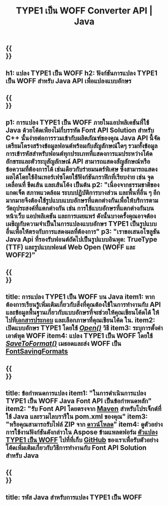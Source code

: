 ﻿---
translation: true
template: /_templates/conversion-child-java.md
title: TYPE1 เป็น WOFF Converter API | Java
description: แปลง TYPE1 เป็น WOFF โดยใช้ Java API บน Windows และ Linux รวมฟังก์ชันการแปลงฟอนต์ TYPE1 ดั้งเดิมเข้ากับ WOFF เข้ากับโซลูชันของคุณเอง
keywords: type1 ถึง woff java api, โซลูชัน type12woff java, type1 ถึง woff java
url: /java/conversion/type1-to-woff/
family: font
platformtag: java
feature: conversion
otherformats: TTF WOFF2
---


{{<section banner>}}
---
h1: แปลง TYPE1 เป็น WOFF
h2: ฟังก์ชันการแปลง TYPE1 เป็น WOFF สำหรับ Java API เพื่อแปลงแบบอักษร
---

{{<section overview>}}
---
p1: การแปลง TYPE1 เป็น WOFF ภายในแอปพลิเคชันที่ใช้ Java ด้วยโค้ดเพียงไม่กี่บรรทัด Font API Solution สำหรับ С++ นั้นง่ายต่อการรวมเข้ากับผลิตภัณฑ์ของคุณ Java API นี้จัดเตรียมโครงสร้างข้อมูลฟอนต์พร้อมกับสัญลักษณ์ใดๆ รวมทั้งข้อมูลการเข้ารหัสสำหรับฟอนต์ทุกประเภทที่แสดงการแมประหว่างโค้ดอักขระและตัวระบุสัญลักษณ์ API สามารถแสดงสัญลักษณ์หรือข้อความที่ต้องการได้ เช่นเดียวกับร่ายมนตร์พิเศษ ซึ่งสามารถแสดงผลได้โดยใช้อินเทอร์เฟซโดยใช้ฟังก์ชันกราฟิกที่เรียบง่าย เช่น จุดเคลื่อนที่ ขีดเส้น และเส้นโค้ง เป็นต้น
p2: "เนื่องจากธรรมชาติของแกดเจ็ต สภาพแวดล้อม ระบบปฏิบัติการบางส่วน และพื้นที่อื่น ๆ อีกมากมายจึงต้องใช้รูปแบบแบบอักษรที่แตกต่างกันเพื่อให้บริการตามวัตถุประสงค์ที่แตกต่างกัน เช่น การใช้แบบอักษรที่แตกต่างกันบนหน้าเว็บ แอปพลิเคชัน และการเผยแพร่ ดังนั้นบางครั้งคุณอาจต้องเผชิญกับความจำเป็นในการแปลงแบบอักษร TYPE1 เป็นรูปแบบอื่นเพื่อให้ตรงกับการแสดงผลที่ต้องการ"
p3: "เราขอเสนอโซลูชัน Java Api ที่รองรับฟอนต์ถัดไปเป็นรูปแบบอินพุต: TrueType (TTF) และรูปแบบฟอนต์ Web Open (WOFF และ WOFF2)"
---

{{<section feature1>}}
---
title: การแปลง TYPE1 เป็น WOFF บน Java
item1: หากต้องการเรียนรู้เพิ่มเติมเกี่ยวกับสิ่งที่คุณต้องใช้ในการทำงานกับ API และข้อมูลพื้นฐานเกี่ยวกับแบบอักษรที่จะช่วยให้คุณเขียนโค้ดได้ ให้ไปที่[เอกสารประกอบ](https://docs.aspose.com/font/) และเลือกภาษาที่คุณเขียนโค้ด ใน.
item2: เปิดแบบอักษร TYPE1 โดยใช้ [*Open()*](https://reference.aspose.com/font/java/com.aspose.font/Font#open-com.aspose.font.FontDefinition-) วิธี
item3: ระบุการตั้งค่าเอาต์พุต WOFF
item4: แปลง TYPE1 เป็น WOFF โดยใช้ [*SaveToFormat()*](https://reference.aspose.com/font/java/com.aspose.font/Font#saveToFormat-java.io.OutputStream-com.aspose.font.FontSavingFormats-)   เมธอดและส่ง WOFF เป็น [FontSavingFormats](https://reference.aspose.com/font/java/com.aspose.font/FontSavingFormats)
---

{{<section feature2>}}
---
title: ข้อกำหนดการแปลง
item1: "ในการดำเนินการแปลง TYPE1 เป็น WOFF Java Font API เป็นข้อกำหนดหลัก"
item2: "รับ Font API โดยตรงจาก [Maven](https://repository.aspose.com/webapp/#/artifacts/browse/tree/General/repo/com/aspose/aspose-font) สำหรับโปรเจ็กต์ที่ใช้ Java และรวมไลบรารีใน pom.xml ของคุณ"
item3: "หรือคุณสามารถรับไฟล์ ZIP จาก [ดาวน์โหลด](https://releases.aspose.com/font/java/)"
item4: ดูตัวอย่างการใช้งานฟังก์ชันดังกล่าวใน Aspose ข้ามแพลตฟอร์ม [ตัวแปลง TYPE1 เป็น WOFF](https://products.aspose.app/font/conversion/type1-to-woff) ไปที่ที่เก็บ [GitHub](https://github.com/aspose-font/Aspose.Font-Documentation/tree/master/java-examples) ของเราเพื่อรับตัวอย่างโค้ดเพิ่มเติมเกี่ยวกับวิธีการทำงานกับ Font API Solution สำหรับ Java
---

{{<section codeexample>}}
---
title: รหัส Java สำหรับการแปลง TYPE1 เป็น WOFF
---
